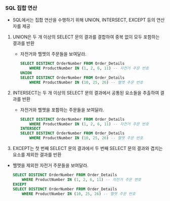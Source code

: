 ### **SQL 집합 연산**

- SQL에서는 집합 연산을 수행하기 위해 UNION, INTERSECT, EXCEPT 등의 연산자를 제공<br>
1. UNION은 두 개 이상의 SELECT 문의 결과를 결합하여 중복 없이 모두 포함하는 결과를 반환<br>
    - 자전거와 헬멧의 주문들을 보여달라.<br>

        ```sql
        SELECT DISTINCT OrderNumber FROM Order_Details
        	WHERE ProductNumber IN (1, 2, 6, 11) -- 자전거 주문 번호
        UNION
        SELECT DISTINCT OrderNumber FROM Order_Details
        	WHERE ProductNumber IN (10, 25, 26) -- 헬멧 주문 번호
        ```

2. INTERSECT는 두 개 이상의 SELECT 문의 결과에서 공통된 요소들을 추출하여 결과를 반환<br>
    - 자전거와 헬멧을 포함하는 주문들을 보여달라.<br>

        ```sql
        SELECT DISTINCT OrderNumber FROM Order_Details
        	WHERE ProductNumber IN (1, 2, 6, 11) -- 자전거 주문 번호
        INTERSECT
        SELECT DISTINCT OrderNumber FROM Order_Details
        	WHERE ProductNumber IN (10, 25, 26) -- 헬멧 주문 번호
        ```


3. EXCEPT는 첫 번째 SELECT 문의 결과에서 두 번째 SELECT 문의 결과와 겹치는 요소를 제외한 결과를 반환<br>

- 헬멧을 제외한 자전거 주문들을 보여달라.<br>

    ```sql
    SELECT DISTINCT OrderNumber FROM Order_Details
    	WHERE ProductNumber IN (1, 2, 6, 11) -- 자전거 주문 번호
    EXCEPT
    SELECT DISTINCT OrderNumber FROM Order_Details
    	WHERE ProductNumber IN (10, 25, 26) -- 헬멧 주문 번호
    ```